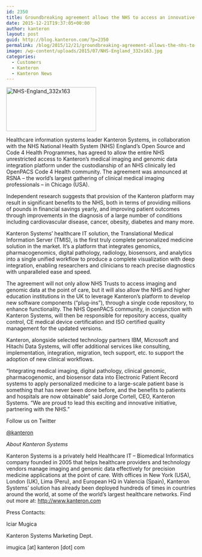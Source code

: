 ```yaml
---
id: 2350
title: Groundbreaking agreement allows the NHS to access an innovative platform providing integrated imaging and genomic data at the point of care
date: 2015-12-21T19:37:05+00:00
author: kanteron
layout: post
guid: http://blog.kanteron.com/?p=2350
permalink: /blog/2015/12/21/groundbreaking-agreement-allows-the-nhs-to-access-an-innovative-platform-providing-integrated-imaging-and-genomic-data-at-the-point-of-care/
image: /wp-content/uploads/2015/07/NHS-England_332x163.jpg
categories:
  - Customers
  - Kanteron
  - Kanteron News
---
```

<img class=" wp-image-2220 aligncenter" src="http://blog.kanteron.com/wp-content/uploads/2015/07/NHS-England_332x163-300x147.jpg" alt="NHS-England_332x163" width="239" height="117" srcset="http://blog.kanteron.com/wp-content/uploads/2015/07/NHS-England_332x163-300x147.jpg 300w, http://blog.kanteron.com/wp-content/uploads/2015/07/NHS-England_332x163-230x113.jpg 230w, http://blog.kanteron.com/wp-content/uploads/2015/07/NHS-England_332x163.jpg 332w" sizes="(max-width: 239px) 100vw, 239px" />

Healthcare information systems leader Kanteron Systems, in collaboration with the NHS National Health System (NHS) England’s Open Source and Code 4 Health Programmes, has agreed to allow the entire NHS unrestricted access to Kanteron’s medical imaging and genomic data integration platform under the custodianship of an NHS clinically led OpenPACS Code 4 Health community. The agreement was announced at RSNA &#8211; the world’s largest gathering of clinical medical imaging professionals &#8211; in Chicago (USA).

Independent research suggests that provision of the Kanteron platform may result in significant benefits to the NHS, both in terms of providing millions of pounds in financial savings yearly, and improving patient outcomes through improvements in the diagnosis of a large number of conditions including cardiovascular disease, cancer, obesity, diabetes and many more.

Kanteron Systems&#8217; healthcare IT solution, the Translational Medical Information Server (TMIS), is the first truly complete personalized medicine solution in the market. It’s a platform that integrates genomics, pharmacogenomics, digital pathology, radiology, biosensors, and analytics into a single unified workflow to produce a complete visualization with deep integration, enabling researchers and clinicians to reach precise diagnostics with unparalleled ease and speed.

The agreement will not only allow NHS Trusts to access imaging and genomic data at the point of care, but it will also allow the NHS and higher education institutions in the UK to leverage Kanteron’s platform to develop new software components (“plug-ins”), through a single code repository, to enhance functionality. The NHS OpenPACS community, in conjunction with Kanteron Systems, will then be responsible for repository access, quality control, CE medical device certification and ISO certified quality management for the updated versions.

Kanteron, alongside selected technology partners IBM, Microsoft and Hitachi Data Systems, will offer additional services like consulting, implementation, integration, migration, tech support, etc. to support the adoption of new clinical workflows.

“Integrating medical imaging, digital pathology, clinical genomic, pharmacogenomic, and biosensor data into Electronic Patient Record systems to apply personalized medicine to a large-scale patient base is something that has never been done before, and the benefits to patients and hospitals are now obtainable” said Jorge Cortell, CEO, Kanteron Systems. &#8220;We are proud to lead this exciting and innovative initiative, partnering with the NHS.”

Follow us on Twitter
  
<a href="https://twitter.com/kanteron" target="_blank">@kanteron</a>

_About Kanteron Systems_
  
Kanteron Systems is a privately held Healthcare IT – Biomedical Informatics company founded in 2005 that helps healthcare providers and technology vendors manage imaging and genomic data effectively for precision medicine applications at the point of care. With offices in New York (USA), London (UK), Lima (Peru), and European HQ in Valencia (Spain), Kanteron Systems’ solution has already been deployed hundreds of times in countries around the world, at some of the world’s largest healthcare networks. Find out more at: <a href="http://www.kanteron.com" target="_blank">http://www.kanteron.com</a>
  
Press Contacts:
  
Iciar Mugica
  
Kanteron Systems Marketing Dept.
  
imugica [at] kanteron [dot] com